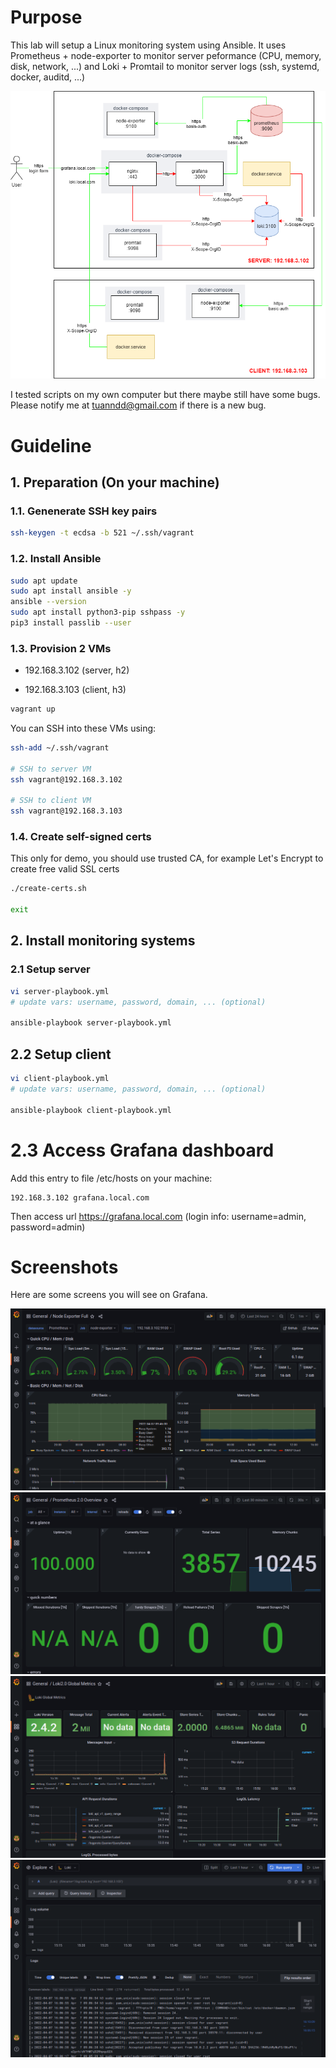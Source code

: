 # Purpose

This lab will setup a Linux monitoring system using Ansible. It uses Prometheus + node-exporter to monitor server peformance (CPU, memory, disk, network, ...) and Loki + Promtail to monitor server logs (ssh, systemd, docker, auditd, ...)

![](deployment.png)

I tested scripts on my own computer but there maybe still have some bugs. Please notify me at tuanndd@gmail.com if there is a new bug.

# Guideline

## 1. Preparation (On your machine)

### 1.1. Genenerate SSH key pairs

```bash
ssh-keygen -t ecdsa -b 521 ~/.ssh/vagrant
```

### 1.2. Install Ansible

```bash
sudo apt update
sudo apt install ansible -y
ansible --version
sudo apt install python3-pip sshpass -y
pip3 install passlib --user
```

### 1.3. Provision 2 VMs

- 192.168.3.102 (server, h2)

- 192.168.3.103 (client, h3)

```bash
vagrant up
```

You can SSH into these VMs using:

```bash
ssh-add ~/.ssh/vagrant

# SSH to server VM
ssh vagrant@192.168.3.102

# SSH to client VM
ssh vagrant@192.168.3.103
```

### 1.4. Create self-signed certs

This only for demo, you should use trusted CA, for example Let's Encrypt to create free valid SSL certs 

```bash
./create-certs.sh

exit
```

## 2. Install monitoring systems

### 2.1 Setup server

```bash
vi server-playbook.yml
# update vars: username, password, domain, ... (optional)

ansible-playbook server-playbook.yml
```

## 2.2 Setup client
```bash
vi client-playbook.yml
# update vars: username, password, domain, ... (optional)

ansible-playbook client-playbook.yml
```

# 2.3 Access Grafana dashboard

Add this entry to file /etc/hosts on your machine:

```
192.168.3.102 grafana.local.com
```

Then access url https://grafana.local.com (login info: username=admin, password=admin)

# Screenshots

Here are some screens you will see on Grafana.

![](screenshots/node-exporter-metrics.png)
![](screenshots/prometheus-metrics.png)
![](screenshots/loki-metrics.png)
![](screenshots/loki-logs.png)
